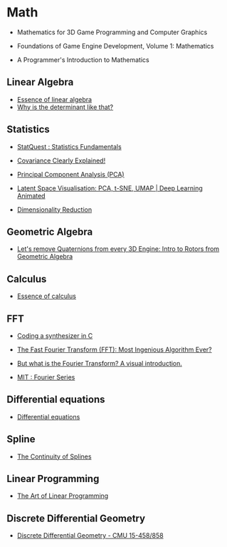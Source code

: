 # Math

* Mathematics for 3D Game Programming and Computer Graphics
* Foundations of Game Engine Development, Volume 1: Mathematics

* A Programmer's Introduction to Mathematics

## Linear Algebra

* [Essence of linear algebra](https://www.youtube.com/playlist?list=PLZHQObOWTQDPD3MizzM2xVFitgF8hE_ab)
* [Why is the determinant like that?](https://www.youtube.com/watch?v=Sv7VseMsOQc)

## Statistics

* [StatQuest : Statistics Fundamentals](https://www.youtube.com/playlist?list=PLblh5JKOoLUK0FLuzwntyYI10UQFUhsY9)

* [Covariance Clearly Explained!](https://www.youtube.com/watch?v=TPcAnExkWwQ)
* [Principal Component Analysis (PCA)](https://www.youtube.com/watch?v=g-Hb26agBFg)
* [Latent Space Visualisation: PCA, t-SNE, UMAP | Deep Learning Animated](https://www.youtube.com/watch?v=o_cAOa5fMhE)
* [Dimensionality Reduction](https://www.youtube.com/playlist?list=PLV8yxwGOxvvoJ87mFL27k7XSDq_lF3pD5)

## Geometric Algebra

* [Let's remove Quaternions from every 3D Engine: Intro to Rotors from Geometric Algebra](https://www.youtube.com/watch?v=Idlv83CxP-8&t=903s)

## Calculus

* [Essence of calculus](https://www.youtube.com/playlist?list=PLZHQObOWTQDMsr9K-rj53DwVRMYO3t5Yr)

## FFT

* [Coding a synthesizer in C](https://www.youtube.com/playlist?list=PLJak15SQAGJPm438EBNkHE-olvaTc8rHv)

* [The Fast Fourier Transform (FFT): Most Ingenious Algorithm Ever?](https://www.youtube.com/watch?v=h7apO7q16V0)
* [But what is the Fourier Transform? A visual introduction.](https://www.youtube.com/watch?v=spUNpyF58BY)
* [MIT : Fourier Series](https://www.youtube.com/watch?v=vA9dfINW4Rg)

## Differential equations

* [Differential equations](https://www.youtube.com/playlist?list=PLZHQObOWTQDNPOjrT6KVlfJuKtYTftqH6)

## Spline

* [The Continuity of Splines](https://www.youtube.com/watch?v=jvPPXbo87ds)

## Linear Programming

* [The Art of Linear Programming](https://www.youtube.com/watch?v=E72DWgKP_1Y)

## Discrete Differential Geometry

* [Discrete Differential Geometry - CMU 15-458/858](https://www.youtube.com/playlist?list=PL9_jI1bdZmz0hIrNCMQW1YmZysAiIYSSS)
